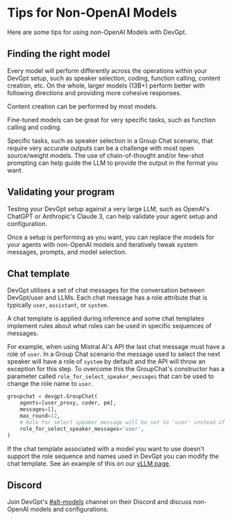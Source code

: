 # Tips for Non-OpenAI Models

Here are some tips for using non-OpenAI Models with DevGpt.

## Finding the right model
Every model will perform differently across the operations within your DevGpt
setup, such as speaker selection, coding, function calling, content creation,
etc. On the whole, larger models (13B+) perform better with following directions
and providing more cohesive responses.

Content creation can be performed by most models.

Fine-tuned models can be great for very specific tasks, such as function calling
and coding.

Specific tasks, such as speaker selection in a Group Chat scenario, that require
very accurate outputs can be a challenge with most open source/weight models. The
use of chain-of-thought and/or few-shot prompting can help guide the LLM to provide
the output in the format you want.

## Validating your program
Testing your DevGpt setup against a very large LLM, such as OpenAI's ChatGPT or
Anthropic's Claude 3, can help validate your agent setup and configuration.

Once a setup is performing as you want, you can replace the models for your agents
with non-OpenAI models and iteratively tweak system messages, prompts, and model
selection.

## Chat template
DevGpt utilises a set of chat messages for the conversation between DevGpt/user
and LLMs. Each chat message has a role attribute that is typically `user`,
`assistant`, or `system`.

A chat template is applied during inference and some chat templates implement rules about
what roles can be used in specific sequences of messages.

For example, when using Mistral AI's API the last chat message must have a role of `user`.
In a Group Chat scenario the message used to select the next speaker will have a role of
`system` by default and the API will throw an exception for this step. To overcome this the
GroupChat's constructor has a parameter called `role_for_select_speaker_messages` that can
be used to change the role name to `user`.

```python
groupchat = devgpt.GroupChat(
    agents=[user_proxy, coder, pm],
    messages=[],
    max_round=12,
    # Role for select speaker message will be set to 'user' instead of 'system'
    role_for_select_speaker_messages='user',
)
```

If the chat template associated with a model you want to use doesn't support the role
sequence and names used in DevGpt you can modify the chat template. See an example of
this on our [vLLM page](/docs/topics/non-openai-models/local-vllm#chat-template).

## Discord
Join DevGpt's [#alt-models](https://discord.com/channels/1153072414184452236/1201369716057440287)
channel on their Discord and discuss non-OpenAI models and configurations.
